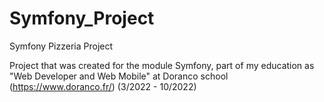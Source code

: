 # Symfony_Project
Symfony Pizzeria Project

Project that was created for the module Symfony, part 
of my education as "Web Developer and Web Mobile"
at Doranco school (https://www.doranco.fr/) (3/2022 - 10/2022)
